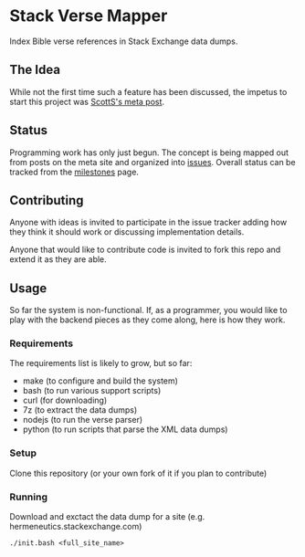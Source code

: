 # Stack Verse Mapper
Index Bible verse references in Stack Exchange data dumps.

## The Idea

While not the first time such a feature has been discussed, the impetus to start this project was [ScottS's meta post]( http://meta.hermeneutics.stackexchange.com/q/3241/36).

## Status

Programming work has only just begun. The concept is being mapped out from posts on the meta site and organized into [issues](https://github.com/alerque/stack-verse-mapper/issues). Overall status can be tracked from the [milestones](https://github.com/alerque/stack-verse-mapper/milestones) page.

## Contributing

Anyone with ideas is invited to participate in the issue tracker adding how they think it should work or discussing implementation details.

Anyone that would like to contribute code is invited to fork this repo and extend it as they are able.
## Usage

So far the system is non-functional. If, as a programmer, you would like to play with the backend pieces as they come along, here is how they work.

### Requirements

The requirements list is likely to grow, but so far:

* make (to configure and build the system)
* bash (to run various support scripts)
* curl (for downloading)
* 7z (to extract the data dumps)
* nodejs (to run the verse parser)
* python (to run scripts that parse the XML data dumps)

### Setup

Clone this repository (or your own fork of it if you plan to contribute)

### Running

Download and exctact the data dump for a site (e.g. hermeneutics.stackexchange.com)

    ./init.bash <full_site_name>
